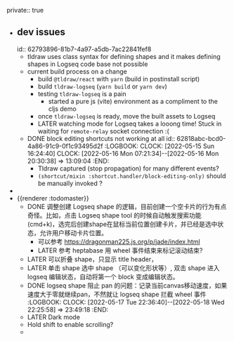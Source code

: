 private:: true

- ## dev issues
  id:: 62793896-81b7-4a97-a5db-7ac22841fef8
	- tldraw uses class syntax for defining shapes and it makes defining shapes in Logseq code base not possible
	- current build process on a change
		- build `@tldraw/react` with `yarn` (build in postinstall script)
		- build `tldraw-logseq` (`yarn build` or `yarn dev`)
		- testing `tldraw-logseq` is a pain
			- started a pure js (vite) environment as a compliment to the cljs demo
		- once `tldraw-logseq` is ready, move the built assets to Logseq
		- LATER watching mode for Logseq takes a looong time! Stuck in waiting for `remote-relay` socket connection :(
	- DONE block editing shortcuts not working at all
	  id:: 62818abc-bcd0-4a86-91c9-0f1c93495d2f
	  :LOGBOOK:
	  CLOCK: [2022-05-15 Sun 16:24:40]
	  CLOCK: [2022-05-16 Mon 07:21:34]--[2022-05-16 Mon 20:30:38] =>  13:09:04
	  :END:
		- Tldraw captured (stop propagation) for many different events?
		- `(shortcut/mixin :shortcut.handler/block-editing-only)` should be manually invoked ?
-
- {{renderer :todomaster}}
	- DONE 调整创建 Logseq shape 的逻辑，目前创建一个空卡片的行为有点奇怪。比如，点击 Logseq shape tool 的时候自动触发搜索功能 (cmd+k)，选完后创建shape在鼠标当前位置创建卡片，并已经是选中状态，允许用户移动卡片位置。
		- 可以参考 https://dragonman225.js.org/p/jade/index.html
		- LATER 参考 heptabase 用 wheel 事件结束来标记滚动结束?
	- LATER 可以折叠 shape，只显示 title header，
	- LATER 单击 shape 选中 shape （可以变化形状等）, 双击 shape 进入 logseq 编辑状态，自动将第一个 block 变成编辑状态。
	- DONE logseq shape 阻止 pan 的问题：记录当前canvas移动速度，如果速度大于零就继续pan，不然就让 logseq shape 拦截 wheel 事件
	  :LOGBOOK:
	  CLOCK: [2022-05-17 Tue 22:36:40]--[2022-05-18 Wed 22:25:58] =>  23:49:18
	  :END:
	- LATER Dark mode
	- Hold shift to enable scrolling?
	-